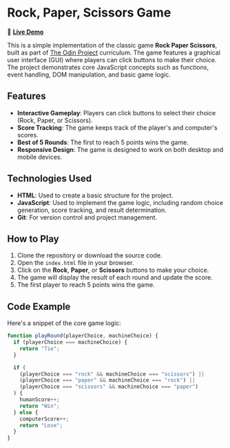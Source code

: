 # Rock, Paper, Scissors Game

🔗 [**Live Demo**](https://orianaland.github.io/Paper-Rock-Scissors/)

This is a simple implementation of the classic game **Rock Paper Scissors**, built as part of [The Odin Project](https://www.theodinproject.com/) curriculum. The game features a graphical user interface (GUI) where players can click buttons to make their choice. The project demonstrates core JavaScript concepts such as functions, event handling, DOM manipulation, and basic game logic.

## Features

- **Interactive Gameplay**: Players can click buttons to select their choice (Rock, Paper, or Scissors).
- **Score Tracking**: The game keeps track of the player's and computer's scores.
- **Best of 5 Rounds**: The first to reach 5 points wins the game.
- **Responsive Design**: The game is designed to work on both desktop and mobile devices.

## Technologies Used

- **HTML**: Used to create a basic structure for the project.
- **JavaScript**: Used to implement the game logic, including random choice generation, score tracking, and result determination.
- **Git**: For version control and project management.

## How to Play

1. Clone the repository or download the source code.
2. Open the `index.html` file in your browser.
3. Click on the **Rock**, **Paper**, or **Scissors** buttons to make your choice.
4. The game will display the result of each round and update the score.
5. The first player to reach 5 points wins the game.

## Code Example

Here's a snippet of the core game logic:

```javascript
function playRound(playerChoice, machineChoice) {
  if (playerChoice === machineChoice) {
    return "Tie";
  }

  if (
    (playerChoice === "rock" && machineChoice === "scissors") ||
    (playerChoice === "paper" && machineChoice === "rock") ||
    (playerChoice === "scissors" && machineChoice === "paper")
  ) {
    humanScore++;
    return "Win";
  } else {
    computerScore++;
    return "Lose";
  }
}
```
